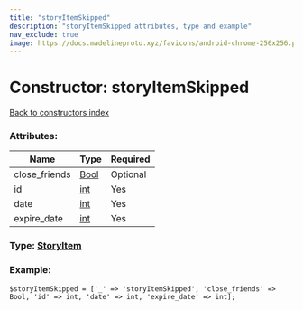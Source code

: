 ```yaml
---
title: "storyItemSkipped"
description: "storyItemSkipped attributes, type and example"
nav_exclude: true
image: https://docs.madelineproto.xyz/favicons/android-chrome-256x256.png
---
```

# Constructor: storyItemSkipped  
[Back to constructors index](/API_docs/constructors/index.html)



### Attributes:

| Name     |    Type       | Required |
|----------|---------------|----------|
|close\_friends|[Bool](/API_docs/types/Bool.html) | Optional|
|id|[int](/API_docs/types/int.html) | Yes|
|date|[int](/API_docs/types/int.html) | Yes|
|expire\_date|[int](/API_docs/types/int.html) | Yes|



### Type: [StoryItem](/API_docs/types/StoryItem.html)


### Example:

```
$storyItemSkipped = ['_' => 'storyItemSkipped', 'close_friends' => Bool, 'id' => int, 'date' => int, 'expire_date' => int];
```  

